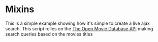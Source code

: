 # Mixins

This is a simple example showing how it's simple to create a live ajax search. This script relies on the [The Open Movie Database API](www.omdbapi.com) making search queries based on the movies titles
